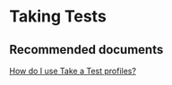 <properties
	pageTitle="Taking Tests"
	description="Taking Tests"
	service="microsoft.intune"
	resource="intune"
	authors="mackie1604"
	displayOrder=""
	selfHelpType="generic"
	supportTopicIds="32568697"
	resourceTags=""
	productPesIds="15584"
	cloudEnvironments="public"
	articleId="ea2f385c-ce3f-4102-aeba-bf3acb2367b4"
	ownershipId="ASEP_ContentService_Placeholder"
/>

# Taking Tests

## **Recommended documents**

[How do I use Take a Test profiles?](https://docs.microsoft.com/intune-education/take-a-test-profiles)<br>


